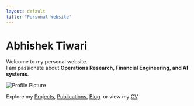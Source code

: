 ```yaml
---
layout: default
title: "Personal Website"
---
```


# Abhishek Tiwari

Welcome to my personal website.  
I am passionate about **Operations Research, Financial Engineering, and AI systems**.  

![Profile Picture](/assets/profile.jpg)

Explore my [Projects](/pages/projects.html), [Publications](/pages/publications.html), [Blog](/blog/), or view my [CV](/pages/cv.html).